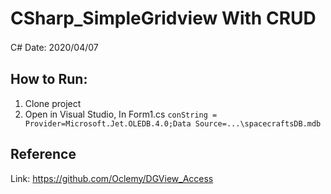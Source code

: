 # CSharp_SimpleGridview With CRUD 
C#
Date: 2020/04/07  　
## How to Run:
1. Clone project
2. Open in Visual Studio, 
In Form1.cs
    `conString = Provider=Microsoft.Jet.OLEDB.4.0;Data Source=...\spacecraftsDB.mdb`  
## Reference
Link: https://github.com/Oclemy/DGView_Access